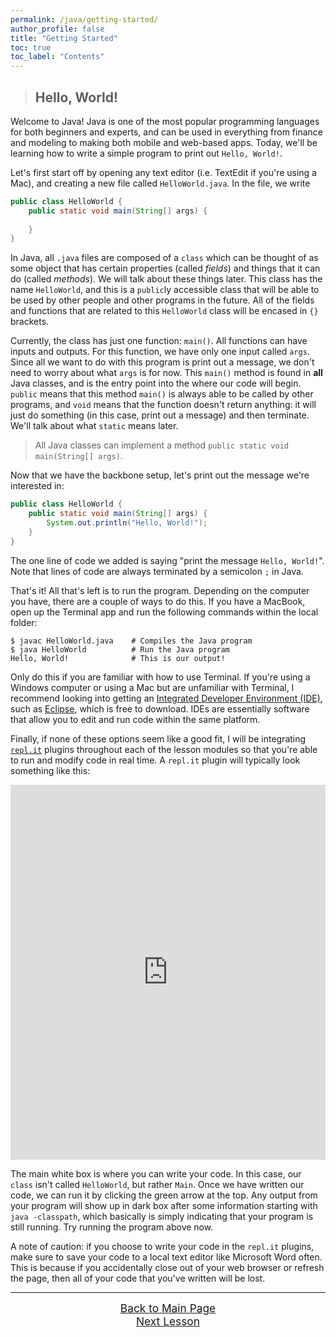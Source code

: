 ```yaml
---
permalink: /java/getting-started/
author_profile: false
title: "Getting Started"
toc: true
toc_label: "Contents"
---
```


> ## Hello, World!

Welcome to Java! Java is one of the most popular programming languages for both beginners and experts, and can be used in everything from finance and modeling to making both mobile and web-based apps. Today, we'll be learning how to write a simple program to print out ```Hello, World!```.

Let's first start off by opening any text editor (i.e. TextEdit if you're using a Mac), and creating a new file called ```HelloWorld.java```. In the file, we write

```java
public class HelloWorld {
    public static void main(String[] args) {
        
    }
}
```

In Java, all ```.java``` files are composed of a ```class``` which can be thought of as some object that has certain properties (called _fields_) and things that it can do (called _methods_). We will talk about these things later. This class has the name ```HelloWorld```, and this is a ```public```ly accessible class that will be able to be used by other people and other programs in the future. All of the fields and functions that are related to this ```HelloWorld``` class will be encased in ```{}``` brackets. 

Currently, the class has just one function: ```main()```. All functions can have inputs and outputs. For this function, we have only one input called ```args```. Since all we want to do with this program is print out a message, we don't need to worry about what ```args``` is for now. This ```main()``` method is found in **all** Java classes, and is the entry point into the where our code will begin. ```public``` means that this method ```main()``` is always able to be called by other programs, and ```void``` means that the function doesn't return anything: it will just do something (in this case, print out a message) and then terminate. We'll talk about what ```static``` means later.

> All Java classes can implement a method ```public static void main(String[] args)```.

Now that we have the backbone setup, let's print out the message we're interested in:

```java
public class HelloWorld {
    public static void main(String[] args) {
        System.out.println("Hello, World!");
    }
}
```
The one line of code we added is saying "print the message ```Hello, World!```". Note that lines of code are always terminated by a semicolon ```;``` in Java.

That's it! All that's left is to run the program. Depending on the computer you have, there are a couple of ways to do this. If you have a MacBook, open up the Terminal app and run the following commands within the local folder:

```
$ javac HelloWorld.java    # Compiles the Java program
$ java HelloWorld          # Run the Java program
Hello, World!              # This is our output!
```

Only do this if you are familiar with how to use Terminal. If you're using a Windows computer or using a Mac but are unfamiliar with Terminal, I recommend looking into getting an [Integrated Developer Environment (IDE)](https://en.wikipedia.org/wiki/Integrated_development_environment), such as [Eclipse](https://www.eclipse.org/downloads/packages/), which is free to download. IDEs are essentially software that allow you to edit and run code within the same platform. 

Finally, if none of these options seem like a good fit, I will be integrating [```repl.it```](https://repl.it/~) plugins throughout each of the lesson modules so that you're able to run and modify code in real time. A ```repl.it``` plugin will typically look something like this:

<iframe height="600px" width="100%" src="https://repl.it/@myaomeow/HelloWorld?lite=true" scrolling="no" frameborder="no" allowtransparency="true" allowfullscreen="true" sandbox="allow-forms allow-pointer-lock allow-popups allow-same-origin allow-scripts allow-modals"></iframe>

The main white box is where you can write your code. In this case, our ```class``` isn't called ```HelloWorld```, but rather ```Main```. Once we have written our code, we can run it by clicking the green arrow at the top. Any output from your program will show up in dark box after some information starting with ```java -classpath```, which basically is simply indicating that your program is still running. Try running the program above now.

A note of caution: if you choose to write your code in the ```repl.it``` plugins, make sure to save your code to a local text editor like Microsoft Word often. This is because if you accidentally close out of your web browser or refresh the page, then all of your code that you've written will be lost. 

<hr>

<div class="two-container" style="width: 100%">
  <div style="text-align: center;"><a href="/teaching-material/index.html#java" class="btn btn--info" style="font-size:13pt">Back to Main Page</a></div>
  <div style="text-align: center;"><a href="/java/fields-and-methods/index.html" class="btn btn--info" style="font-size:13pt">Next Lesson</a></div>
</div>
